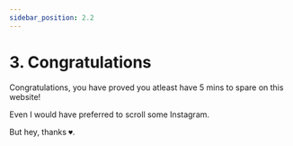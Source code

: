 ```yaml
---
sidebar_position: 2.2
---
```


# 3. Congratulations

Congratulations, you have proved you atleast have 5 mins to spare on this website!

Even I would have preferred to scroll some Instagram.

But hey, thanks `♥`.
